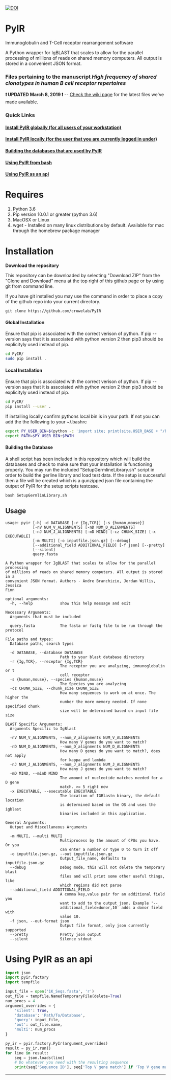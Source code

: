 [![DOI](https://zenodo.org/badge/105039360.svg)](https://zenodo.org/badge/latestdoi/105039360)

# PyIR
Immunoglobulin and T-Cell receptor rearrangement software

A Python wrapper for IgBLAST that scales to allow for the parallel processing of millions of reads on shared memory computers. All output is stored in a convenient JSON format.

### Files pertaining to the manuscript *High frequency of shared clonotypes in human B cell receptor repertoires*

**:exclamation: UPDATED March 8, 2019 :exclamation:** -- [Check the wiki page](https://github.com/crowelab/PyIR/wiki/Files-for-Manuscripts) for the latest files we've made available.

### Quick Links

#### [Install PyIR globally (for all users of your workstation)](#global-installation)

#### [Install PyIR locally (for the user that you are currently logged in under)](#global-installation)

#### [Building the databases that are used by PyIR](#building-the-database)

#### [Using PyIR from bash](#usage)

#### [Using PyIR as an api](#using-pyir-as-an-api)

Requires
=========

1. Python 3.6
2. Pip version 10.0.1 or greater (python 3.6)
3. MacOSX or Linux
4. wget - Installed on many linux distributions by default. Available for mac through the homebrew package manager



Installation
=========

**Download the repository**

This repository can be downloaded by selecting "Download ZIP" from the "Clone and Download" menu at the top right of this github page or by using git from command line.

If you have git installed you may use the command in order to place a copy of the github repo into your current directory.
```
git clone https://github.com/crowelab/PyIR
```

#### **Global Installation**

Ensure that pip is associated with the correct verison of python. If pip --version says that it is asscoiated with python version 2 then pip3 should be explicityly used instead of pip.
```bash
cd PyIR/
sudo pip install .

```

#### **Local Installation**

Ensure that pip is associated with the correct verison of python. If pip --version says that it is asscoiated with python version 2 then pip3 should be explicityly used instead of pip.
```bash
cd PyIR/
pip install --user .

```
If installing locally confirm pythons local bin is in your path. If not you can add the the following to your ~/.bashrc
```bash
export PY_USER_BIN=$(python -c 'import site; print(site.USER_BASE + "/bin")')
export PATH=$PY_USER_BIN:$PATH
```

#### **Building the Database**

A shell script has been included in this repository which will build the databases and check to make sure that your installation is functioning properly. 
You may run the included "SetupGermlineLibrary.sh" script in order to build the gerline library and load test data. If the setup is successful then a file will be created which is a gunzipped json file containing the output of PyIR for the setup scripts testcase.

```
bash SetupGermlinLibrary.sh
```

<!--
```bash
mkdir pyir_data
cd pyir_data

# Download igblast internal and aux data
# All data can be manually downloaded here ftp://ftp.ncbi.nih.gov/blast/executables/igblast/release or use the following convenience commands
wget -mnH --cut-dirs=4 ftp://ftp.ncbi.nih.gov/blast/executables/igblast/release/internal_data ./
wget -mnH --cut-dirs=5 --directory-prefix=aux ftp://ftp.ncbi.nih.gov/blast/executables/igblast/release/optional_file/ ./

# Create Ig and TCR folders.
mkdir -p Ig/human TCR/human
```

Go to http://www.imgt.org/vquest/refseqh.html and copy your human heavy **and** light genes into the following files

pyir_data/Ig/human/human_gl_V.fasta
pyir_data/Ig/human/human_gl_D.fasta
pyir_data/Ig/human/human_gl_J.fasta

Once you've copied the data from IMGT, run the following commands to format the IMGT fastas into fastas makeblastdb can evaluate

```bash
perl edit_imgt_file.pl pyir_data/Ig/human/human_gl_V.fasta > pyir_data/Ig/human/human_gl_V
perl edit_imgt_file.pl pyir_data/Ig/human/human_gl_J.fasta > pyir_data/Ig/human/human_gl_J
perl edit_imgt_file.pl pyir_data/Ig/human/human_gl_D.fasta > pyir_data/Ig/human/human_gl_D
```

PyIr comes packaged with PyIr/bin/makeblastdb_linux and PyIr/bin/makeblastdb_darwin. If on linux use makeblastdb_linux and if on mac use makeblastdb_darwin.
Run the following commands to build the BLAST database from the fastas generated from the previous perl command.

```bash
PyIR/bin/makeblastdb_linux -dbtype nucl -hash_index -parse_seqids -in pyir_data/Ig/human/human_gl_V
PyIR/bin/makeblastdb_linux -dbtype nucl -hash_index -parse_seqids -in pyir_data/Ig/human/human_gl_J
PyIR/bin/makeblastdb_linux -dbtype nucl -hash_index -parse_seqids -in pyir_data/Ig/human/human_gl_D
```
You can run PyIr the following way

```bash
pyir PyIr/testing/1K_Seqs.fasta -d pyir_data
```
-->
## Usage

```
usage: pyir [-h] -d DATABASE [-r {Ig,TCR}] [-s {human,mouse}]
            [-nV NUM_V_ALIGNMENTS] [-nD NUM_D_ALIGNMENTS]
            [-nJ NUM_J_ALIGNMENTS] [-mD MIND] [-cz CHUNK_SIZE] [-x EXECUTABLE]
            [-m MULTI] [-o inputfile.json.gz] [--debug]
            [--additional_field ADDITIONAL_FIELD] [-f json] [--pretty]
            [--silent]
            query.fasta

A Python wrapper for IgBLAST that scales to allow for the parallel processing
of millions of reads on shared memory computers. All output is stored in a
convenient JSON format. Authors - Andre Branchizio, Jordan Willis, Jessica
Finn

optional arguments:
  -h, --help            show this help message and exit

Necessary Arguments:
  Arguments that must be included

  query.fasta           The fasta or fastq file to be run through the protocol

File paths and types:
  Database paths, search types

  -d DATABASE, --database DATABASE
                        Path to your blast database directory
  -r {Ig,TCR}, --receptor {Ig,TCR}
                        The receptor you are analyzing, immunoglobulin or t
                        cell receptor
  -s {human,mouse}, --species {human,mouse}
                        The Species you are analyzing
  -cz CHUNK_SIZE, --chunk_size CHUNK_SIZE
                        How many sequences to work on at once. The higher the
                        number the more memory needed. If none specified chunk
                        size will be determined based on input file size

BLAST Specific Arguments:
  Arguments Specific to IgBlast

  -nV NUM_V_ALIGNMENTS, --num_V_alignments NUM_V_ALIGNMENTS
                        How many V genes do you want to match?
  -nD NUM_D_ALIGNMENTS, --num_D_alignments NUM_D_ALIGNMENTS
                        How many D genes do you want to match?, does not apply
                        for kappa and lambda
  -nJ NUM_J_ALIGNMENTS, --num_J_alignments NUM_J_ALIGNMENTS
                        How many J genes do you want to match?
  -mD MIND, --minD MIND
                        The amount of nucleotide matches needed for a D gene
                        match. >= 5 right now
  -x EXECUTABLE, --executable EXECUTABLE
                        The location of IGBlastn binary, the default location
                        is determined based on the OS and uses the igblast
                        binaries included in this application.

General Arguments:
  Output and Miscellaneous Arguments

  -m MULTI, --multi MULTI
                        Multiprocess by the amount of CPUs you have. Or you
                        can enter a number or type 0 to turn it off
  -o inputfile.json.gz, --out inputfile.json.gz
                        Output_file_name, defaults to inputfile.json.gz
  --debug               Debug mode, this will not delete the temporary blast
                        files and will print some other useful things, like
                        which regions did not parse
  --additional_field ADDITIONAL_FIELD
                        A comma key,value pair for an additional field you
                        want to add to the output json. Example '--
                        additional_field=donor,10` adds a donor field with
                        value 10.
  -f json, --out-format json
                        Output file format, only json currently supported
  --pretty              Pretty json output
  --silent              Silence stdout
```

# Using PyIR as an api


```python
import json
import pyir.factory
import tempfile

input_file = open('1K_Seqs.fasta', 'r')
out_file = tempfile.NamedTemporaryFile(delete=True)
num_procs = 4
argument_overrides = {
    'silent': True,
    'database': 'Path/To/Database',
    'query': input_file,
    'out': out_file.name,
    'multi': num_procs
}

py_ir = pyir.factory.PyIr(argument_overrides)
result = py_ir.run()
for line in result:
    seq = json.loads(line)
    # Do whatever you need with the resulting sequence
    print(seq['Sequence ID'], seq['Top V gene match'] if 'Top V gene match' in seq else 'No match' )

```




______
